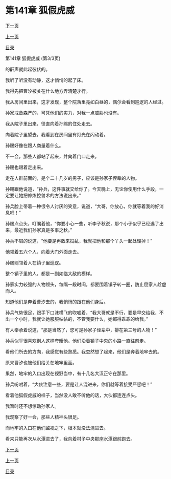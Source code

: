 <h1>第141章   狐假虎威</h1>
            <div><p><a href="./423_%E7%AC%AC142%E7%AB%A0_%E7%85%9E%E7%A5%9E.md">下一页</a></p><p><a href="./421_%E7%AC%AC141%E7%AB%A0_%E7%8B%90%E5%81%87%E8%99%8E%E5%A8%81.md">上一页</a></p><p><a href="../">目录</a></p></div>
            <div><p>第141章   狐假虎威 (第3/3页)</p><p>的鼾声就此起彼伏的。</p><p>我听了听没有动静，这才悄悄的起了床。</p><p>我得先把曹汐被关在什么地方弄清楚才行。</p><p>我从房间里出来，这才发现，整个院落里亮如白昼的，偶尔会看到巡逻的人经过。</p><p>孙家戒备森严的，可凭他们的实力，对我一点威胁也没有。</p><p>我从院子里出来，径直向着孙赐的住处走去。</p><p>向着院子里望去，我看到在房间里有灯光在闪动着。</p><p>孙赐好像在跟人商量着什么。</p><p>不一会，那些人都站了起来，并向着门口走来。</p><p>孙赐也跟着走出来。</p><p>走在人群前面的，是个二十几岁的男子，应该是孙家子侄辈的人物。</p><p>孙赐跟他说道，“孙兵，这件事就交给你了。今天晚上，无论你使用什么手段，一定要让她把修炼控兽术的方法说出来。”</p><p>孙兵脸上带着一种很令人讨厌的笑意，说道，“大哥，你放心，你就等着我的好消息吧！”</p><p>孙赐点点头，叮嘱着他，“你要小心一些，听李子秋说，那个小子似乎已经逃了出来，最近我们孙家真是多事之秋。”</p><p>孙兵不屑的说道，“他要是再敢来捣乱，我就把他和那个丫头一起处理掉！”</p><p>他领着五六个人，向着大门外面走去。</p><p>孙赐则领着人在镇子里巡逻。</p><p>整个镇子里的人，都是一副如临大敌的模样。</p><p>孙家实力较强的人物领头，每隔一段时间，都要围着镇子转一圈，防止屈家人趁虚而入。</p><p>知道他们是奔着曹汐去的，我悄悄的跟在他们身后。</p><p>孙兵气势很足，跟手下口沫横飞的吹嘘着，“我大哥就是不行，要是早交给我，不出一个小时，我就让她服服帖帖的，不管我要什么，她都得乖乖的给我。”</p><p>有人奉承着说道，“那是当然了，您可是孙家子侄辈中，排在第三号的人物！”</p><p>孙兵似乎很喜欢别人这样夸耀他。他们沿着镇子中央的小路一直往前走。</p><p>看他们所去的方向，我感觉有些熟悉。我忽然想了起来，他们是奔着地牢去的。</p><p>原来曹汐也被他们给关在地牢里面。</p><p>果然，地牢的入口出现在视野当中，有十几名大汉正守在那里。</p><p>孙兵吩咐着，“大伙注意一些，要是让人混进来，你们就等着接受严惩吧！”</p><p>看着他狐假虎威的样子，当然没人敢不听他的话，大伙都连连点头。</p><p>我暂时还不想惊动孙家人。</p><p>我观察了好一会，那些人精神头很足。</p><p>而地牢的入口在他们监视之下，根本就没法混进去。</p><p>看来只能再次从水潭进去了，我向着村子中央那座水潭跟前跑去。</p></div>
            <div><p><a href="./423_%E7%AC%AC142%E7%AB%A0_%E7%85%9E%E7%A5%9E.md">下一页</a></p><p><a href="./421_%E7%AC%AC141%E7%AB%A0_%E7%8B%90%E5%81%87%E8%99%8E%E5%A8%81.md">上一页</a></p><p><a href="../">目录</a></p></div>